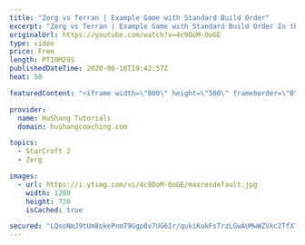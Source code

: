 ```yaml
---
title: "Zerg vs Terran | Example Game with Standard Build Order"
excerpt: "Zerg vs Terran | Example Game with Standard Build Order In this guide we learn how to defend early Terran attacks.  Coaching -------------------------------------------------------------------------- Interested in Starcraft lessons? Check out my website! I would love to help you improve and reach your"
originalUrl: https://youtube.com/watch?v=4c9OoM-OoGE
type: video
price: Free
length: PT10M29S
publishedDateTime: 2020-06-16T19:42:57Z
heat: 50

featuredContent: "<iframe width=\"800\" height=\"500\" frameborder=\"0\" src=\"https://www.youtube.com/embed/4c9OoM-OoGE\" allow=\"accelerometer; autoplay; encrypted-media; gyroscope; picture-in-picture\" allowfullscreen></iframe>"

provider:
  name: HuShang Tutorials
  domain: hushangcoaching.com

topics:
  - StarCraft 2
  - Zerg

images:
  - url: https://i.ytimg.com/vi/4c9OoM-OoGE/maxresdefault.jpg
    width: 1280
    height: 720
    isCached: true

secured: "LQsoNmJ9tUm8okePnmT9Ggp0v7UG6Ir/qukiKakFsTrzLGwAUMwWZVkc2TfXTUXUf/xXhuumKjCx25265BWs1IddYHP3MtOycyUiRrEiIXzDDOCJwfJnLJEagmnvGjpJK2ip4F/VD3iWuO+yT4eXt6Z49Chjo3ii2LcOnUQzQ3qfpI53PoJ4B/3UAwRPLqHXcX8m1xDX+hDSRyLutmu5eD8/RnFV+D6zyDgBvFxH+y7uE1e+OpDmYB7M2Zbv1HH4QWni6yr1jbhLPPitzrDrX5gJHmxl51HnAaiS3fSMH1ZCtD/Fcto1w4fmM5vdPfAmtvUbp6HrVHc1+Za9ixDQ8HX7XFvKjY6UTce9eCC8YoI/IN+u45jSUGpeQ8x55lBux99lQtjjRME0aBvOWnRC/aaCMoKqzc3hQEuh2B6IcZE=;eD0V6n+zXHnwK0SpB9j/Aw=="
---
```


